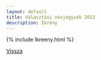 ```yaml
---
layout: default
title: Választási névjegyzék 2022
description: Ikrény
---
```


{% include Ikreeny.html %}

[Vissza](./)